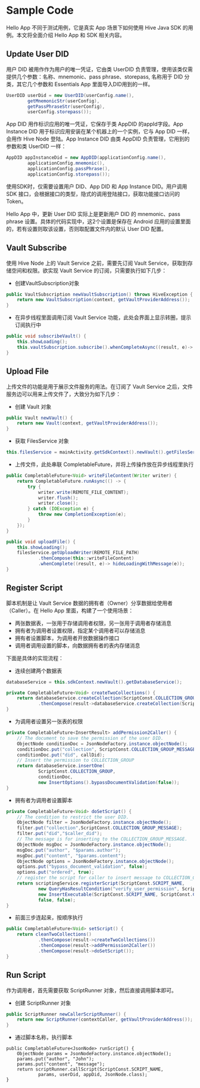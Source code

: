 # Sample Code

Hello App 不同于测试用例，它是真实 App 场景下如何使用 Hive Java SDK 的用例。本文将全面介绍 Hello App 和 SDK 相关内容。

## Update User DID

用户 DID 被用作作为用户的唯一凭证，它由类 UserDID 负责管理，使用该类仅需提供几个参数：名称、mnemonic、pass phrase、storepass, 名称用于 DID 分类，其它几个参数和 Essentials App 里面导入DID用到的一样。

```java
UserDID userDid = new UserDID(userConfig.name(), 
        getMnemonicStr(userConfig),
        getPassPhraseStr(userConfig),
        userConfig.storepass());
```

App DID 用作标识应用的唯一凭证，它保存于类 AppDID 的appId字段。App Instance DID 用于标识应用安装在某个机器上的一个实例，它与 App DID 一样，会用作 Hive Node 登陆。App Instance DID 由类 AppDID 负责管理，它用到的参数和类 UserDID 一样：

```java
AppDID appInstanceDid = new AppDID(applicationConfig.name(),
        applicationConfig.mnemonic(),
        applicationConfig.passPhrase(),
        applicationConfig.storepass());
```

使用SDK时，仅需要设置用户 DID、App DID 和 App Instance DID。用户调用 SDK 接口，会根据接口的类型，隐式的调用登陆接口，获取功能接口访问的 Token。

Hello App 中，更新 User DID 实际上是更新用户 DID 的 mnemonic、pass phrase 设置。具体的代码实现中，这2个设置是保存在 Android 应用的设置里面的，若有设置则取该设置，否则取配置文件内的默认 User DID 配置。

## Vault Subscribe

使用 Hive Node 上的 Vault Service 之前，需要先订阅 Vault Service，获取到存储空间和权限。欲实现 Vault Service 的订阅，只需要执行如下几步：

- 创建VaultSubscription对象

```java
public VaultSubscription newVaultSubscription() throws HiveException {
    return new VaultSubscription(context, getVaultProviderAddress());
}
```

- 在异步线程里面调用订阅 Vault Service 功能，此处会界面上显示转圈，提示订阅执行中

```java
public void subscribeVault() {
    this.showLoading();
    this.vaultSubscription.subscribe().whenCompleteAsync((result, e)-> hideLoadingWithMessage(e));
}
```

## Upload File

上传文件的功能是用于展示文件服务的用法。在订阅了 Vault Service 之后，文件服务边可以用来上传文件了，大致分为如下几步：

- 创建 Vault 对象

```java
public Vault newVault() {
    return new Vault(context, getVaultProviderAddress());
}
```

- 获取 FilesService 对象

```java
this.filesService = mainActivity.getSdkContext().newVault().getFilesService();
```

- 上传文件，此处串联 CompletableFuture，并将上传操作放在异步线程里执行

```java
public CompletableFuture<Void> writeFileContent(Writer writer) {
    return CompletableFuture.runAsync(() -> {
        try {
            writer.write(REMOTE_FILE_CONTENT);
            writer.flush();
            writer.close();
        } catch (IOException e) {
            throw new CompletionException(e);
        }
    });
}

public void uploadFile() {
    this.showLoading();
    filesService.getUploadWriter(REMOTE_FILE_PATH)
            .thenCompose(this::writeFileContent)
            .whenComplete((result, e)-> hideLoadingWithMessage(e));
}
```

## Register Script

脚本机制是让 Vault Service 数据的拥有者（Owner）分享数据给使用者（Caller）。在 Hello App 里面，构建了一个使用场景：

- 两张数据表，一张用于存储调用者权限，另一张用于调用者存储消息
- 拥有者为调用者设置权限，指定某个调用者可以存储消息
- 拥有者设置脚本，为调用者开放数据操作接口
- 调用者调用设置的脚本，向数据拥有者的表内存储消息

下面是具体的实现流程：

- 连续创建两个数据表

```java
databaseService = this.sdkContext.newVault().getDatabaseService();

private CompletableFuture<Void> createTwoCollections() {
    return databaseService.createCollection(ScriptConst.COLLECTION_GROUP)
            .thenCompose(result->databaseService.createCollection(ScriptConst.COLLECTION_GROUP_MESSAGE));
}
```

- 为调用者设置另一张表的权限

```java
private CompletableFuture<InsertResult> addPermission2Caller() {
    // The document to save the permission of the user DID.
    ObjectNode conditionDoc = JsonNodeFactory.instance.objectNode();
    conditionDoc.put("collection", ScriptConst.COLLECTION_GROUP_MESSAGE);
    conditionDoc.put("did", callDid);
    // Insert the permission to COLLECTION_GROUP
    return databaseService.insertOne(
            ScriptConst.COLLECTION_GROUP,
            conditionDoc,
            new InsertOptions().bypassDocumentValidation(false));
}
```

- 拥有者为调用者设置脚本

```java
private CompletableFuture<Void> doSetScript() {
    // The condition to restrict the user DID.
    ObjectNode filter = JsonNodeFactory.instance.objectNode();
    filter.put("collection",ScriptConst.COLLECTION_GROUP_MESSAGE);
    filter.put("did","$caller_did");
    // The message is for inserting to the COLLECTION_GROUP_MESSAGE.
    ObjectNode msgDoc = JsonNodeFactory.instance.objectNode();
    msgDoc.put("author", "$params.author");
    msgDoc.put("content", "$params.content");
    ObjectNode options = JsonNodeFactory.instance.objectNode();
    options.put("bypass_document_validation", false);
    options.put("ordered", true);
    // register the script for caller to insert message to COLLECTION_GROUP_MESSAGE
    return scriptingService.registerScript(ScriptConst.SCRIPT_NAME,
            new QueryHasResultCondition("verify_user_permission", ScriptConst.COLLECTION_GROUP, filter),
            new InsertExecutable(ScriptConst.SCRIPT_NAME, ScriptConst.COLLECTION_GROUP_MESSAGE, msgDoc, options),
            false, false);
}
```

- 前面三步连起来，按顺序执行

```java
public CompletableFuture<Void> setScript() {
    return cleanTwoCollections()
            .thenCompose(result->createTwoCollections())
            .thenCompose(result->addPermission2Caller())
            .thenCompose(result->doSetScript());
}
```

## Run Script

作为调用者，首先需要获取 ScriptRunner 对象，然后直接调用脚本即可。

- 创建 ScriptRunner 对象

```java
public ScriptRunner newCallerScriptRunner() {
    return new ScriptRunner(contextCaller, getVaultProviderAddress());
}
```

- 通过脚本名称，执行脚本

```
public CompletableFuture<JsonNode> runScript() {
    ObjectNode params = JsonNodeFactory.instance.objectNode();
    params.put("author", "John");
    params.put("content", "message");
    return scriptRunner.callScript(ScriptConst.SCRIPT_NAME,
            params, userDid, appDid, JsonNode.class);
}
```
